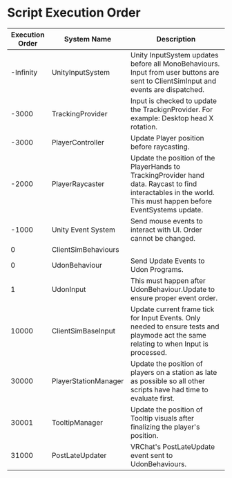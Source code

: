 # Script Execution Order

| Execution Order | System Name          | Description                                                                                                                                                    |
|-----------------|----------------------|----------------------------------------------------------------------------------------------------------------------------------------------------------------|
| -Infinity       | UnityInputSystem     | Unity InputSystem updates before all MonoBehaviours. Input from user buttons are sent to ClientSimInput and events are dispatched.                             |
| -3000           | TrackingProvider     | Input is checked to update the TrackignProvider. For example: Desktop head X rotation.                                                                         |
| -3000           | PlayerController     | Update Player position before raycasting.                                                                                                                      |
| -2000           | PlayerRaycaster      | Update the position of the PlayerHands to TrackingProvider hand data. Raycast to find interactables in the world. This must happen before EventSystems update. |
| -1000           | Unity Event System   | Send mouse events to interact with UI. Order cannot be changed.                                                                                                |
| 0               | ClientSimBehaviours  |                                                                                                                                                                |
| 0               | UdonBehaviour        | Send Update Events to Udon Programs.                                                                                                                           |
| 1               | UdonInput            | This must happen after UdonBehaviour.Update to ensure proper event order.                                                                                      |
| 10000           | ClientSimBaseInput   | Update current frame tick for Input Events. Only needed to ensure tests and playmode act the same relating to when Input is processed.                         |
| 30000           | PlayerStationManager | Update the position of players on a station as late as possible so all other scripts have had time to evaluate first.                                          |
| 30001           | TooltipManager       | Update the position of Tooltip visuals after finalizing the player's position.                                                                                 |
| 31000           | PostLateUpdater      | VRChat's PostLateUpdate event sent to UdonBehaviours.                                                                                                          |